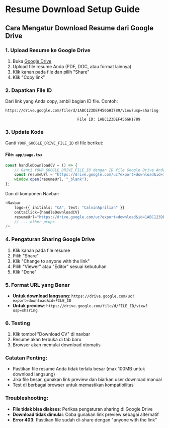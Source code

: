 # Resume Download Setup Guide

## Cara Mengatur Download Resume dari Google Drive

### 1. Upload Resume ke Google Drive

1. Buka [Google Drive](https://drive.google.com)
2. Upload file resume Anda (PDF, DOC, atau format lainnya)
3. Klik kanan pada file dan pilih "Share"
4. Klik "Copy link"

### 2. Dapatkan File ID

Dari link yang Anda copy, ambil bagian ID file. Contoh:

```
https://drive.google.com/file/d/1ABC123DEF456GHI789/view?usp=sharing
                                    ↑
                                File ID: 1ABC123DEF456GHI789
```

### 3. Update Kode

Ganti `YOUR_GOOGLE_DRIVE_FILE_ID` di file berikut:

#### File: `app/page.tsx`

```typescript
const handleDownloadCV = () => {
	// Ganti YOUR_GOOGLE_DRIVE_FILE_ID dengan ID file Google Drive Anda
	const resumeUrl = "https://drive.google.com/uc?export=download&id=1ABC123DEF456GHI789";
	window.open(resumeUrl, "_blank");
};
```

Dan di komponen Navbar:

```typescript
<Navbar
	logo={{ initials: "CA", text: "CalvinAprilian" }}
	onCtaClick={handleDownloadCV}
	resumeUrl="https://drive.google.com/uc?export=download&id=1ABC123DEF456GHI789"
	// ... other props
/>
```

### 4. Pengaturan Sharing Google Drive

1. Klik kanan pada file resume
2. Pilih "Share"
3. Klik "Change to anyone with the link"
4. Pilih "Viewer" atau "Editor" sesuai kebutuhan
5. Klik "Done"

### 5. Format URL yang Benar

- **Untuk download langsung**: `https://drive.google.com/uc?export=download&id=FILE_ID`
- **Untuk preview**: `https://drive.google.com/file/d/FILE_ID/view?usp=sharing`

### 6. Testing

1. Klik tombol "Download CV" di navbar
2. Resume akan terbuka di tab baru
3. Browser akan memulai download otomatis

### Catatan Penting:

- Pastikan file resume Anda tidak terlalu besar (max 100MB untuk download langsung)
- Jika file besar, gunakan link preview dan biarkan user download manual
- Test di berbagai browser untuk memastikan kompatibilitas

### Troubleshooting:

- **File tidak bisa diakses**: Periksa pengaturan sharing di Google Drive
- **Download tidak dimulai**: Coba gunakan link preview sebagai alternatif
- **Error 403**: Pastikan file sudah di-share dengan "anyone with the link"
